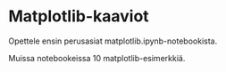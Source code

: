 # Matplotlib-kaaviot

Opettele ensin perusasiat matplotlib.ipynb-notebookista.

Muissa notebookeissa 10 matplotlib-esimerkkiä.
